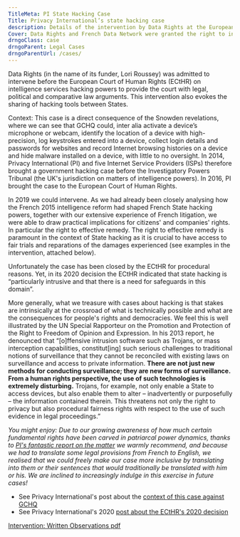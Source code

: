 ```yaml
---
TitleMeta: PI State Hacking Case
Title: Privacy International’s state hacking case
description: Details of the intervention by Data Rights at the European Court of Human Rights
Cover: Data Rights and French Data Network were granted the right to intervene at the ECtHR in support of Privacy International and five Internet Service Providers (ISPs).
drngoClass: case
drngoParent: Legal Cases
drngoParentUrl: /cases/
---
```


Data Rights (in the name of its funder, Lori Roussey) was admitted to intervene before the European Court of Human Rights (ECtHR) on intelligence services hacking powers to provide the court with legal, political and comparative law arguments. This intervention also evokes the sharing of hacking tools between States.

Context: This case is a direct consequence of the Snowden revelations, where we can see that GCHQ could, inter alia activate a device’s microphone or webcam, identify the location of a device with high-precision, log keystrokes entered into a device, collect login details and passwords for websites and record Internet browsing histories on a device and hide malware installed on a device, with little to no oversight. In 2014, Privacy International (PI) and five Internet Service Providers (ISPs) therefore brought a government hacking case before the Investigatory Powers Tribunal (the UK's jurisdiction on matters of intelligence powers). In 2016, PI brought the case to the European Court of Human Rights. 

In 2019 we could intervene. As we had already been closely analysing how the French 2015 intelligence reform had shaped French State hacking powers, together with our extensive experience of French litigation, we were able to draw practical implications for citizens' and companies' rights. In particular the right to effective remedy. The right to effective remedy is paramount in the context of State hacking as it is crucial to have access to fair trials and reparations of the damages experienced (see examples in the intervention, attached below).

Unfortunately the case has been closed by the ECtHR for procedural reasons. Yet, in its  2020 decision the ECtHR indicated that state hacking is “particularly intrusive and that there is a need for safeguards in this domain”. 

More generally, what we treasure with cases about hacking is that stakes are intrinsically at the crossroad of what is technically possible and what are the consequences for people's rights and democracies. We feel this is well illustrated by the UN Special Rapporteur on the Promotion and Protection of the Right to Freedom of Opinion and Expression. In his 2013 report, he denounced that “[o]ffensive intrusion software such as Trojans, or mass interception capabilities, constitut[ing] such serious challenges to traditional notions of surveillance that they cannot be reconciled with existing laws on surveillance and access to private information. **There are not just new methods for conducting surveillance; they are new forms of surveillance. From a human rights perspective, the use of such technologies is extremely disturbing.** Trojans, for example, not only enable a State to access devices, but also enable them to alter – inadvertently or purposefully – the information contained therein. This threatens not only the right to privacy but also procedural fairness rights with respect to the use of such evidence in legal proceedings.”

_You might enjoy: Due to our growing awareness of how much certain fundamental rights have been carved in patriarcal power dynamics, thanks to [PI's fantastic report on the matter](https://www.privacyinternational.org/report/2457/report-oppression-liberation-reclaiming-right-privacy) we warmly recommend, and because we had to translate some legal provisions from French to English, we realised that we could freely make our case more inclusive by translating into them or their sentences that would traditionally be translated with him or his. We are inclined to increasingly indulge in this exercise in future cases!_


- See Privacy International's post about the [context of this case against GCHQ](https://www.privacyinternational.org/taxonomy/term/395)
- See Privacy International's 2020 [post about the ECtHR's 2020 decision](https://privacyinternational.org/press-release/4155/pis-statement-ecthr-decision-privacy-international-v-uk)

<a class="attachment document" href="https://data.datarights.ngo/s/fMDcTXZH5rG8tXm/download">
<p class="filename">Intervention: Written Observations
<span class="filetype pdf">pdf</span></p>
</a>
